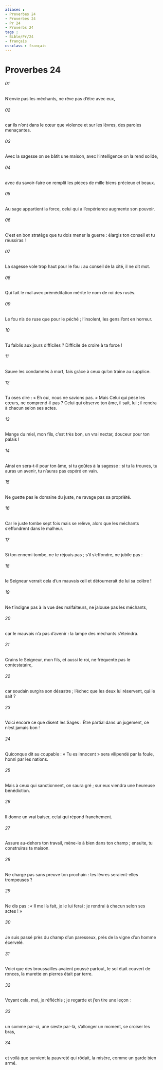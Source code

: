 ```yaml
---
aliases : 
- Proverbes 24
- Proverbes 24
- Pr 24
- Proverbs 24
tags : 
- Bible/Pr/24
- français
cssclass : français
---
```


# Proverbes 24

###### 01
N’envie pas les méchants,
ne rêve pas d’être avec eux,
###### 02
car ils n’ont dans le cœur que violence
et sur les lèvres, des paroles menaçantes.
###### 03
Avec la sagesse on se bâtit une maison,
avec l’intelligence on la rend solide,
###### 04
avec du savoir-faire on remplit les pièces
de mille biens précieux et beaux.
###### 05
Au sage appartient la force,
celui qui a l’expérience augmente son pouvoir.
###### 06
C’est en bon stratège que tu dois mener la guerre :
élargis ton conseil et tu réussiras !
###### 07
La sagesse vole trop haut pour le fou :
au conseil de la cité, il ne dit mot.
###### 08
Qui fait le mal avec préméditation
mérite le nom de roi des rusés.
###### 09
Le fou n’a de ruse que pour le péché ;
l’insolent, les gens l’ont en horreur.
###### 10
Tu faiblis aux jours difficiles ?
Difficile de croire à ta force !
###### 11
Sauve les condamnés à mort,
fais grâce à ceux qu’on traîne au supplice.
###### 12
Tu oses dire : « Eh oui, nous ne savions pas. »
Mais Celui qui pèse les cœurs, ne comprend-il pas ?
Celui qui observe ton âme, il sait, lui ;
il rendra à chacun selon ses actes.
###### 13
Mange du miel, mon fils, c’est très bon,
un vrai nectar, douceur pour ton palais !
###### 14
Ainsi en sera-t-il pour ton âme, si tu goûtes à la sagesse :
si tu la trouves, tu auras un avenir,
tu n’auras pas espéré en vain.
###### 15
Ne guette pas le domaine du juste,
ne ravage pas sa propriété.
###### 16
Car le juste tombe sept fois mais se relève,
alors que les méchants s’effondrent dans le malheur.
###### 17
Si ton ennemi tombe, ne te réjouis pas ;
s’il s’effondre, ne jubile pas :
###### 18
le Seigneur verrait cela d’un mauvais œil
et détournerait de lui sa colère !
###### 19
Ne t’indigne pas à la vue des malfaiteurs,
ne jalouse pas les méchants,
###### 20
car le mauvais n’a pas d’avenir :
la lampe des méchants s’éteindra.
###### 21
Crains le Seigneur, mon fils, et aussi le roi,
ne fréquente pas le contestataire,
###### 22
car soudain surgira son désastre ;
l’échec que les deux lui réservent, qui le sait ?
###### 23
Voici encore ce que disent les Sages :
Être partial dans un jugement, ce n’est jamais bon !
###### 24
Quiconque dit au coupable : « Tu es innocent »
sera vilipendé par la foule, honni par les nations.
###### 25
Mais à ceux qui sanctionnent, on saura gré ;
sur eux viendra une heureuse bénédiction.
###### 26
Il donne un vrai baiser,
celui qui répond franchement.
###### 27
Assure au-dehors ton travail,
mène-le à bien dans ton champ ;
ensuite, tu construiras ta maison.
###### 28
Ne charge pas sans preuve ton prochain :
tes lèvres seraient-elles trompeuses ?
###### 29
Ne dis pas : « Il me l’a fait, je le lui ferai :
je rendrai à chacun selon ses actes ! »
###### 30
Je suis passé près du champ d’un paresseux,
près de la vigne d’un homme écervelé.
###### 31
Voici que des broussailles avaient poussé partout,
le sol était couvert de ronces,
la murette en pierres était par terre.
###### 32
Voyant cela, moi, je réfléchis ;
je regarde et j’en tire une leçon :
###### 33
un somme par-ci, une sieste par-là,
s’allonger un moment, se croiser les bras,
###### 34
et voilà que survient la pauvreté qui rôdait,
la misère, comme un garde bien armé.

